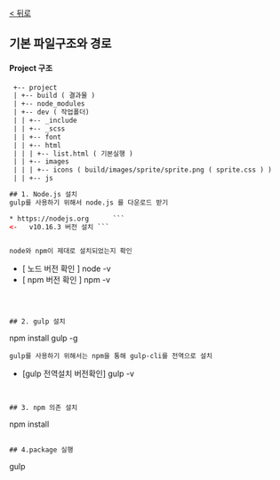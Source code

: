
[ < 뒤로](https://github.com/netfolder/netfolder.github.io/tree/master/p_guide)
## 기본 파일구조와 경로


#### Project 구조

```html
 +-- project
 | +-- build ( 결과물 ) 
 | +-- node_modules
 | +-- dev ( 작업폴더)
 | | +-- _include 
 | | +-- _scss
 | | +-- font
 | | +-- html
 | | | +-- list.html ( 기본실행 )
 | | +-- images
 | | | +-- icons ( build/images/sprite/sprite.png ( sprite.css ) )
 | | +-- js
```


```html
## 1. Node.js 설치
gulp를 사용하기 위해서 node.js 를 다운로드 받기

* https://nodejs.org      ```
<-   v10.16.3 버전 설치 ```


node와 npm이 제대로 설치되었는지 확인

 ```
* [ 노드 버전 확인 ]   node -v 
* [ npm 버전 확인 ]   npm -v
 ```



## 2. gulp 설치

``` 
npm install gulp -g 
```
gulp를 사용하기 위해서는 npm을 통해 gulp-cli를 전역으로 설치
 ```
* [gulp 전역설치 버전확인]  gulp -v 
 ```


## 3. npm 의존 설치

```
npm install
```

## 4.package 실행

```
gulp

```